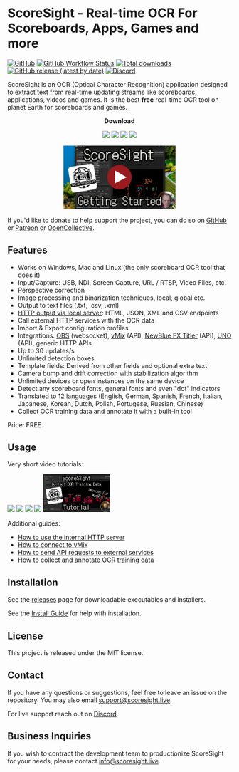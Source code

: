 # ScoreSight - Real-time OCR For Scoreboards, Apps, Games and more

[![GitHub](https://img.shields.io/github/license/locaal-ai/scoresight)](https://github.com/locaal-ai/scoresight/blob/main/LICENSE)
[![GitHub Workflow Status](https://img.shields.io/github/actions/workflow/status/locaal-ai/scoresight/build.yaml)](https://github.com/locaal-ai/scoresight/actions/workflows/build.yaml)
[![Total downloads](https://img.shields.io/github/downloads/locaal-ai/scoresight/total)](https://github.com/locaal-ai/scoresight/releases)
[![GitHub release (latest by date)](https://img.shields.io/github/v/release/locaal-ai/scoresight)](https://github.com/locaal-ai/scoresight/releases)
[![Discord](https://img.shields.io/discord/1200229425141252116)](https://discord.gg/8pG2tC923N)

ScoreSight is an OCR (Optical Character Recognition) application designed to extract text from real-time updating streams like scoreboards, applications, videos and games. It is the best **free** real-time OCR tool on planet Earth for scoreboards and games.

<center>

<strong>Download</strong><br/>

<a href="https://github.com/locaal-ai/scoresight/releases/latest/download/scoresight-windows-0.1.0.zip"><img src="https://img.shields.io/badge/Windows-0078D6?style=for-the-badge&logo=windows&logoColor=white" /></a>
<a href="https://github.com/locaal-ai/scoresight/releases/download/0.1.0/scoresight-macos-x86-0.1.0.dmg"><img src="https://img.shields.io/badge/mac%20Intel-000000?style=for-the-badge" /></a>
<a href="https://github.com/locaal-ai/scoresight/releases/download/0.1.0/scoresight-macos-arm64-0.1.0.dmg"><img src="https://img.shields.io/badge/mac%20M1/2/3-0a0a0a?style=for-the-badge&"/></a>
<a href="https://github.com/locaal-ai/scoresight/releases/latest/download/scoresight-linux-0.1.0.tar"><img src="https://img.shields.io/badge/Linux-FCC624?style=for-the-badge&logo=linux&logoColor=black"/></a>


<a href="https://youtu.be/MtctQZ2DIjU" target="_blank"><img src="./scoresight_getting_started.png" width="50%"/></a>
</center>

If you'd like to donate to help support the project, you can do so on [GitHub](https://github.com/sponsors/royshil) or [Patreon](https://www.patreon.com/RoyShilkrot) or [OpenCollective](https://opencollective.com/occ-ai).

## Features

- Works on Windows, Mac and Linux (the only scoreboard OCR tool that does it)
- Input/Capture: USB, NDI, Screen Capture, URL / RTSP, Video Files, etc.
- Perspective correction
- Image processing and binarization techniques, local, global etc.
- Output to text files (.txt, .csv, .xml)
- [HTTP output via local server](http_server.md): HTML, JSON, XML and CSV endpoints
- Call external HTTP services with the OCR data
- Import & Export configuration profiles
- Integrations: [OBS](https://obsproject.com/) (websocket), [vMix](vmix.md) (API), [NewBlue FX Titler](https://newbluefx.com/titler-live) (API), [UNO](https://www.overlays.uno/) (API), generic HTTP APIs
- Up to 30 updates/s
- Unlimited detection boxes
- Template fields: Derived from other fields and optional extra text
- Camera bump and drift correction with stabilization algorithm
- Unlimited devices or open instances on the same device
- Detect any scoreboard fonts, general fonts and even "dot" indicators
- Translated to 12 languages (English, German, Spanish, French, Italian, Japanese, Korean, Dutch, Polish, Portugese, Russian, Chinese)
- Collect OCR training data and annotate it with a built-in tool

Price: FREE.

## Usage

Very short video tutorials:

<div>
<a href="https://youtu.be/wMNolI0w0tE" target="_blank"><img src="./image-16.png" width="30%"/></a>
<a href="https://youtu.be/ACY4-yT3x84" target="_blank"><img src="./image-17.png" width="30%"/></a>
<a href="https://youtu.be/yowoYzBWrps" target="_blank"><img src="./image-18.png" width="30%"/></a>
<a href="https://youtu.be/ptR-Yh5FSPg" target="_blank"><img src="./image-19.png" width="30%"/></a>
<a href="https://youtu.be/QO76EFmJ7Ig" target="_blank"><img src="./image-23.png" width="30%"/></a>
</div>

Additional guides:

- [How to use the internal HTTP server](http_server.md)
- [How to connect to vMix](vmix.md)
- [How to send API requests to external services](out_api.md)
- [How to collect and annotate OCR training data](data_annotation.md)

## Installation

See the [releases](https://github.com/locaal-ai/scoresight/releases) page for downloadable executables and installers.

See the [Install Guide](INSTALL.md) for help with installation.

## License

This project is released under the MIT license.

## Contact

If you have any questions or suggestions, feel free to leave an issue on the repository.
You may also email [support@scoresight.live](mailto:support@scoresight.live).

For live support reach out on [Discord](https://discord.gg/8pG2tC923N).

## Business Inquiries

If you wish to contract the development team to productionize ScoreSight for your needs,
please contact [info@scoresight.live](mailto:info@scoresight.live).
